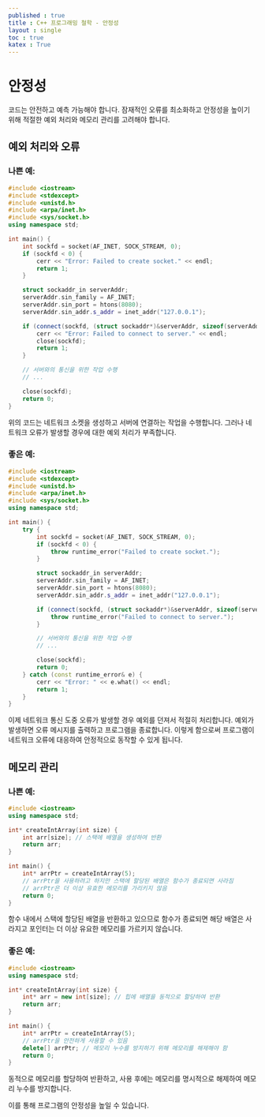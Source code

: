 ```yaml
---
published : true 
title : C++ 프로그래밍 철학 - 안정성  
layout : single 
toc : true 
katex : True 
---
```

# 안정성

코드는 안전하고 예측 가능해야 합니다. 잠재적인 오류를 최소화하고 안정성을 높이기 위해 적절한 예외 처리와 메모리 관리를 고려해야 합니다.


## 예외 처리와 오류

### 나쁜 예:
```cpp
#include <iostream>
#include <stdexcept>
#include <unistd.h>
#include <arpa/inet.h>
#include <sys/socket.h>
using namespace std;

int main() {
    int sockfd = socket(AF_INET, SOCK_STREAM, 0);
    if (sockfd < 0) {
        cerr << "Error: Failed to create socket." << endl;
        return 1;
    }

    struct sockaddr_in serverAddr;
    serverAddr.sin_family = AF_INET;
    serverAddr.sin_port = htons(8080);
    serverAddr.sin_addr.s_addr = inet_addr("127.0.0.1");

    if (connect(sockfd, (struct sockaddr*)&serverAddr, sizeof(serverAddr)) < 0) {
        cerr << "Error: Failed to connect to server." << endl;
        close(sockfd);
        return 1;
    }

    // 서버와의 통신을 위한 작업 수행
    // ...

    close(sockfd);
    return 0;
}

```

위의 코드는 네트워크 소켓을 생성하고 서버에 연결하는 작업을 수행합니다. 그러나 네트워크 오류가 발생할 경우에 대한 예외 처리가 부족합니다.

### 좋은 예:
```cpp
#include <iostream>
#include <stdexcept>
#include <unistd.h>
#include <arpa/inet.h>
#include <sys/socket.h>
using namespace std;

int main() {
    try {
        int sockfd = socket(AF_INET, SOCK_STREAM, 0);
        if (sockfd < 0) {
            throw runtime_error("Failed to create socket.");
        }

        struct sockaddr_in serverAddr;
        serverAddr.sin_family = AF_INET;
        serverAddr.sin_port = htons(8080);
        serverAddr.sin_addr.s_addr = inet_addr("127.0.0.1");

        if (connect(sockfd, (struct sockaddr*)&serverAddr, sizeof(serverAddr)) < 0) {
            throw runtime_error("Failed to connect to server.");
        }

        // 서버와의 통신을 위한 작업 수행
        // ...

        close(sockfd);
        return 0;
    } catch (const runtime_error& e) {
        cerr << "Error: " << e.what() << endl;
        return 1;
    }
}

```
이제 네트워크 통신 도중 오류가 발생할 경우 예외를 던져서 적절히 처리합니다. 예외가 발생하면 오류 메시지를 출력하고 프로그램을 종료합니다. 이렇게 함으로써 프로그램이 네트워크 오류에 대응하여 안정적으로 동작할 수 있게 됩니다.


## 메모리 관리

### 나쁜 예:
```cpp
#include <iostream>
using namespace std;

int* createIntArray(int size) {
    int arr[size]; // 스택에 배열을 생성하여 반환
    return arr;
}

int main() {
    int* arrPtr = createIntArray(5);
    // arrPtr을 사용하려고 하지만 스택에 할당된 배열은 함수가 종료되면 사라짐
    // arrPtr은 더 이상 유효한 메모리를 가리키지 않음
    return 0;
}
```
함수 내에서 스택에 할당된 배열을 반환하고 있으므로 함수가 종료되면 해당 배열은 사라지고 포인터는 더 이상 유요한 메모리를 가르키지 않습니다.

### 좋은 예:
```cpp
#include <iostream>
using namespace std;

int* createIntArray(int size) {
    int* arr = new int[size]; // 힙에 배열을 동적으로 할당하여 반환
    return arr;
}

int main() {
    int* arrPtr = createIntArray(5);
    // arrPtr을 안전하게 사용할 수 있음
    delete[] arrPtr; // 메모리 누수를 방지하기 위해 메모리를 해제해야 함
    return 0;
}
```

동적으로 메모리를 할당하여 반환하고, 사용 후에는 메모리를 명시적으로 해제하여 메모리 누수를 방지합니다. 

이를 통해 프로그램의 안정성을 높일 수 있습니다.
